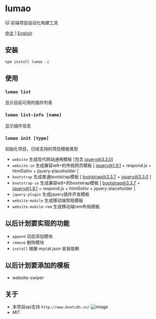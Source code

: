 # lumao
:cat: 前端项目自动化构建工具  

<a href="https://github.com/Jon-Millent/lumao/blob/master/README.md">中文</a>
|
<a href="https://github.com/Jon-Millent/lumao/blob/master/en.MD">English</a>  

## 安装

```cmd
npm install lumao -g
```

## 使用

### `lumao list`
显示目前可用的插件列表
### `lumao list-info [name]`
显示插件信息
### `lumao init [type]`
初始化项目，已经支持的项目模板类型
* `website` 生成现代网站通用模板 [包含 jquery@3.3.0]
* `website-ie` 生成兼容ie8+的传统网页模板 [ jquery@1.9.1 + respond.js + html5shiv + jquery-placeholder ]
* `bootstrap` 生成普通bootstrap模板 [ bootstrap@3.3.7 + jquery@3.3.0 ]
* `bootstrap-ie` 生成兼容ie8+的bootstrap模板 [ bootstrap@3.3.7 + jquery@1.9.1 + respond.js + html5shiv + jquery-placeholder ]
* `jquery-plugin` 生成jquery插件开发模板
* `website-mobile` 生成移动端常规模板
* `website-mobile-rem` 生成移动端rem布局模板

## 以后计划要实现的功能

* `append` 动态添加模块
* `remove` 删除模块
* `install` 根据 mycat.json 安装依赖

## 以后计划要添加的模板

* website-swiper

## 关于
* 本项目api支持 `http://www.bootcdn.cn/`
    ![image](http://www.bootcdn.cn/assets/img/bootcdn.png)
* MIT